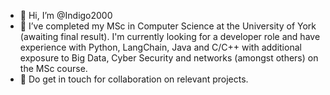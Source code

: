 - 👋 Hi, I’m @Indigo2000
- 👀 I’ve completed my MSc in Computer Science at the University of York (awaiting final result). I'm currently looking for a developer role and have experience with Python, LangChain, Java and C/C++ with additional exposure to Big Data, Cyber Security and networks (amongst others) on the MSc course.
- 💞️ Do get in touch for collaboration on relevant projects. 

<!---
Indigo2000/Indigo2000 is a ✨ special ✨ repository because its `README.md` (this file) appears on your GitHub profile.
You can click the Preview link to take a look at your changes.
--->
